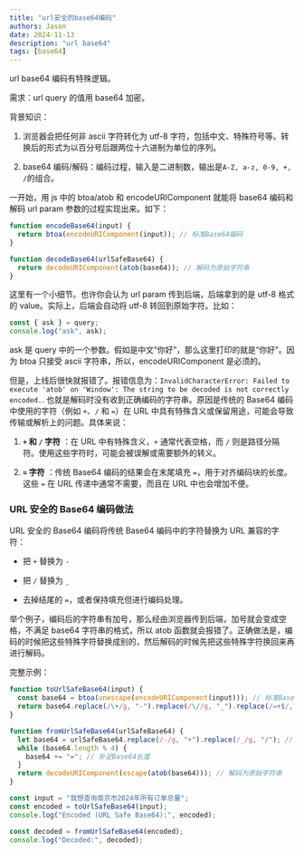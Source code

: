 ```yaml
---
title: "url安全的base64编码"
authors: Jason
date: 2024-11-13
description: "url base64"
tags: [base64]
---
```


url base64 编码有特殊逻辑。

<!-- truncate -->

需求：url query 的值用 base64 加密。

背景知识：

1. 浏览器会把任何非 ascii 字符转化为 utf-8 字符，包括中文、特殊符号等。转换后的形式为以百分号后跟两位十六进制为单位的序列。

2. base64 编码/解码：编码过程，输入是二进制数，输出是`A-Z, a-z, 0-9, +, /`的组合。

一开始，用 js 中的 btoa/atob 和 encodeURIComponent 就能将 base64 编码和解码 url param 参数的过程实现出来。如下：

```js
function encodeBase64(input) {
  return btoa(encodeURIComponent(input)); // 标准Base64编码
}

function decodeBase64(urlSafeBase64) {
  return decodeURIComponent(atob(base64)); // 解码为原始字符串
}
```

这里有一个小细节。也许你会认为 url param 传到后端，后端拿到的是 utf-8 格式的 value。实际上，后端会自动将 utf-8 转回到原始字符。比如：

```js
const { ask } = query;
console.log("ask", ask);
```

ask 是 query 中的一个参数。假如是中文“你好”，那么这里打印的就是“你好”。因为 btoa 只接受 ascii 字符串，所以，encodeURIComponent 是必须的。

但是，上线后很快就报错了。报错信息为：`InvalidCharacterError: Failed to execute 'atob' on 'Window': The string to be decoded is not correctly encoded.`. 也就是解码时没有收到正确编码的字符串。原因是传统的 Base64 编码中使用的字符（例如 `+`、`/` 和 `=`）在 URL 中具有特殊含义或保留用途，可能会导致传输或解析上的问题。具体来说：

1. **`+` 和 `/` 字符** ：在 URL 中有特殊含义，`+` 通常代表空格，而 `/` 则是路径分隔符。使用这些字符时，可能会被误解或需要额外的转义。

2. **`=` 字符** ：传统 Base64 编码的结果会在末尾填充 `=`，用于对齐编码块的长度。这些 `=` 在 URL 传递中通常不需要，而且在 URL 中也会增加不便。

### URL 安全的 Base64 编码做法

URL 安全的 Base64 编码将传统 Base64 编码中的字符替换为 URL 兼容的字符：

- 把 `+` 替换为 `-`

- 把 `/` 替换为 `_`

- 去掉结尾的 `=`，或者保持填充但进行编码处理。

举个例子，编码后的字符串有加号，那么经由浏览器传到后端，加号就会变成空格，不满足 base64 字符串的格式，所以 atob 函数就会报错了。正确做法是，编码的时候把这些特殊字符替换成别的，然后解码的时候先把这些特殊字符换回来再进行解码。

完整示例：

```js
function toUrlSafeBase64(input) {
  const base64 = btoa(unescape(encodeURIComponent(input))); // 标准Base64编码
  return base64.replace(/\+/g, "-").replace(/\//g, "_").replace(/=+$/, ""); // 替换字符并去掉尾部的=
}

function fromUrlSafeBase64(urlSafeBase64) {
  let base64 = urlSafeBase64.replace(/-/g, "+").replace(/_/g, "/"); // 还原为标准Base64
  while (base64.length % 4) {
    base64 += "="; // 补足Base64长度
  }
  return decodeURIComponent(escape(atob(base64))); // 解码为原始字符串
}

const input = "我想查询南京市2024年所有订单总量";
const encoded = toUrlSafeBase64(input);
console.log("Encoded (URL Safe Base64):", encoded);

const decoded = fromUrlSafeBase64(encoded);
console.log("Decoded:", decoded);
```
